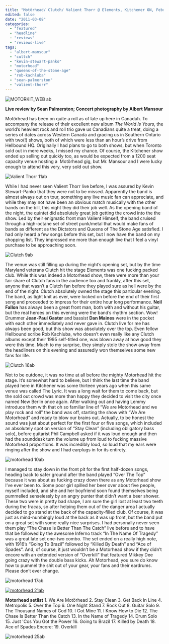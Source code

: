 ```yaml
---
title: "Motörhead/ Clutch/ Valient Thorr @ Elements, Kitchener ON, February 25, 2011"
edited: false
date: "2011-03-08"
categories:
  - "featured"
  - "headline"
  - "reviews"
  - "reviews-live"
tags:
  - "albert-mansour"
  - "cultch"
  - "kevin-stewart-panko"
  - "motorhead"
  - "queens-of-the-stone-age"
  - "rob-kachluba"
  - "sean-palmerston"
  - "valient-thorr"
---
```


![](http://www.hellbound.ca/wp-content/uploads/2011/03/MOTORKIT_WEB-ab-290x436.jpg "MOTORKIT_WEB ab")

**Live review by Sean Palmerston; Concert photography by Albert Mansour**

Motörhead has been on quite a roll as of late up here in Canaduh. To accompany the release of their excellent new album _The World Is Yours_, the world’s heaviest rock and roll trio gave us Canadians quite a treat, doing a series of dates across Western Canada and gracing us in Southern Ontario with two(!) shows, both of which were less than an hour’s drive from Hellbound HQ. Originally I had plans to go to both shows, but when Toronto sold out in mere weeks, I missed my chance. Of course, the Kitchener show ended up selling out quickly too, as would be expected from a 1200 seat capacity venue hosting a  Motörhead gig, but Mr. Mansour and I were lucky enough to attend this very, very sold out show.

![](http://www.hellbound.ca/wp-content/uploads/2011/03/Valient-Thorr-11ab.jpg "Valient Thorr 11ab")

While I had never seen Valient Thorr live before, I was assured by Kevin Stewart-Panko that they were not to be missed. Apparently the band is almost always out on tour, something any live music fan can appreciate, and while they may not have been an obvious match musically with the other bands on the bill, this night they did their job well. As the opening band of the night, the quintet did absolutely great job getting the crowd into the the show. Led by their enigmatic front man Valient Himself, the band cruised through a high-octane set of street punk/metal that would make fans of bands as different as the Dictators and Queens of The Stone Age satisfied. I had only heard a few songs before this set, but I now have the band on my shopping list. They impressed me more than enough live that I feel a vinyl purchase to be approaching soon.

![](http://www.hellbound.ca/wp-content/uploads/2011/03/Clutch-9ab.jpg "Clutch 9ab")

The venue was still filling up during the night’s opening set, but by the time Maryland veterans Clutch hit the stage Elements was one fucking packed club. While this was indeed a Motorhead show, there were more than your fair share of Clutch fans in the audience too and frankly, after this set, anyone that wasn’t a Clutch fan before they played sure as hell were by the end of the night. Clutch absolutely owned the stage this particular evening. The band, as tight knit as ever, were locked on before the end of their first song and proceeded to impress for their entire hour long performance. **Neil Fallon** has always been a great front man, both with and without his guitar, but the real heroes on this evening were the band’s rhythm section. Wow! Drummer **Jean-Paul Gaster** and bassist **Dan Maines** were in the pocket with each other immediately and never gave in. Clutch live for me has always been good, but this show was absolutely over the top. Even fellow Hellbound scribe Rob Kachluba, who doesn’t even really like any Clutch albums except their 1995 self-titled one, was blown away at how good they were this time. Much to my surprise, they simply stole the show away from the headliners on this evening and assuredly won themselves some new fans for life.

![](http://www.hellbound.ca/wp-content/uploads/2011/03/Clutch-16ab.jpg "Clutch 16ab")

Not to be outdone, it was no time at all before the mighty Motorhead hit the stage. It’s somewhat hard to believe, but I think the last time the band played here in Kitchener was some thirteen years ago when this same venue was called The Lyric. It was a long wait for them to come back, but the sold out crowd was more than happy they decided to visit the city once named New Berlin once again. After walking out and having Lemmy introduce them with that oh so familiar line of “We are Motorhead and we play rock and roll” the band was off, starting the show with “We Are Motorhead” and ready to blow our brains out. Actually, to be honest the sound was just about perfect for the first four or five songs, which included an absolutely spot on version of “Stay Clean” (including obligatory bass solo), before guitarist Phil Campbell asked if it was loud enough and then had the sounddesk turn the volume up from loud to fucking massive Motorhead proportions. It was incredibly loud, so loud that my ears were ringing after the show and I had earplugs in for its entirety.

![](http://www.hellbound.ca/wp-content/uploads/2011/03/motorhead-10ab.jpg "motorhead 10ab")

I managed to stay down in the front pit for the first half-dozen songs, heading back to safer ground after the band played “Over The Top” because it was about as fucking crazy down there as any Motorhead show I’ve ever been to. Some poor girl spilled her beer over about five people, myself included, and she and her boyfriend soon found themselves being pummelled senselessly by an angry punter that didn’t want a beer shower. These two were in pretty bad shape, I am sure the girl lost at least two teeth during the fracas, so after helping them out of the danger area I actually decided to go stand at the back of the capacity-filled club. Of course, it was just as mind-numbingly loud at the back as it was up front, but the band put on a great set with some really nice surprises. I had personally never seen them play “The Chase Is Better Than The Catch” live before and to have that be followed by the awesome Inferno track “In The Name Of Tragedy” was a great late set one-two combo. The set ended on a really high note, with 1916’s “Going To Brazil” followed by “Killed By Death” and “Ace of Spades”. And, of course, it just wouldn’t be a Motorhead show if they didn’t encore with an extended version of “Overkill” that featured Mikkey Dee going crazy with the double bass kicks. Ah Motorhead, you sure do know how to pummel the shit out of your gear, your fans and their eardrums. Please don’t ever change.

![](http://www.hellbound.ca/wp-content/uploads/2011/03/motorhead-17ab.jpg "motorhead 17ab")

[![](http://www.hellbound.ca/wp-content/uploads/2011/03/motorhead-21ab.jpg "motorhead 21ab")](http://www.hellbound.ca/wp-content/uploads/2011/03/motorhead-21ab.jpg)

**Motorhead setlist** 1. We Are Motörhead 2. Stay Clean 3. Get Back In Line 4. Metropolis 5. Over the Top 6. One Night Stand 7. Rock Out 8. Guitar Solo 9. The Thousand Names of God 10. I Got Mine 11. I Know How to Die 12. The Chase Is Better Than the Catch 13. In the Name of Tragedy 14. Drum Solo 15. Just 'Cos You Got the Power 16. Going to Brazil 17. Killed by Death 18. Ace of Spades Encore: 19. Overkill

![](http://www.hellbound.ca/wp-content/uploads/2011/03/motorhead-25ab.jpg "motorhead 25ab")

